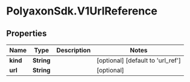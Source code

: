 # PolyaxonSdk.V1UrlReference

## Properties
Name | Type | Description | Notes
------------ | ------------- | ------------- | -------------
**kind** | **String** |  | [optional] [default to 'url_ref']
**url** | **String** |  | [optional] 


